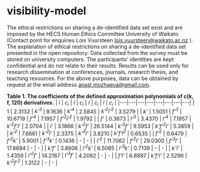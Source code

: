 # visibility-model

The ethical restrictions on sharing a de-identified data set exist and are imposed by the HECS Human Ethics Committee University of Waikato (Contact point for enquiries Lois Vuursteen lois.vuursteen@waikato.ac.nz ).
The explanation of ethical restrictions on sharing a de-identified data set presented in the open repository: Data collected from the survey must be stored on university computers. The participants' identities are kept confidential and do not relate to their results. Results can be used only for research dissemination at conferences, journals, research thesis, and teaching resources. For the above purposes, data can be obtained by request at the email address anast.mozhaeva@gmail.com.

**Table 1. The coefficients of the defined approximation polynomials of c(k, f, 120) derivatives.**
| *I* | *c<sub>i</sub>* | *I* | *c<sub>i</sub>* | *I* | *c<sub>i</sub>* | *I* | *c<sub>i</sub>* |
|---|---|---|---|---|---|---|---|
| 1 | 2.3132 | *k'<sup>3</sup>* | 8.1636 | *k'<sup>4</sup>* | 2.5845 | *k'<sup>2</sup>l'<sup>2</sup>* | 3.5279 |
| *k'* | 1.5051 | *f'<sup>3</sup>* | 10.6719 | *f'<sup>4</sup>* | 7.1957 | *f'<sup>2</sup>l'<sup>2</sup>* | 1.9792 |
| *f'* | 0.3673 | *l'<sup>3</sup>* | 3.4370 | *l'<sup>4</sup>* | 7.1957 | *k'<sup>2</sup>f'l'* | 2.0704 |
| *l'* | 3.1866 | *k'<sup>2</sup>f'* | 26.5144 | *k'<sup>3</sup>f'* | 9.5953 | *k'f'<sup>2</sup>l'* | 5.3859 |
| *k'<sup>2</sup>* | 7.6661 | *k'<sup>2</sup>l'* | 2.3375 | *k'<sup>3</sup>l'* | 3.8210 | *k'f'l<sup>2</sup>* | 0.6535 |
| *f'<sup>2</sup>* | 0.6479 | *f'<sup>2</sup>k'* | 5.9001 | *f'<sup>3</sup>k'* | 0.1436 | - | - |
| *l'<sup>2</sup>* | 11.7062 | *f'<sup>2</sup>l'* | 29.0300 | *f'<sup>3</sup>l'* | 17.8684 | - | - |
| *k'f'* | 3.8606 | *l'<sup>2</sup>k'* | 6.5085 | *l'<sup>3</sup>k'* | 0.7139 | - | - |
| *k'l'* | 1.4359 | *l'<sup>2</sup>f'* | 14.2167 | *l'<sup>3</sup>f'* | 4.2082 | - | - |
| *f'l'* | 6.8897 | *k'f'l'* | 2.5296 | *k'<sup>2</sup>f'<sup>2</sup>* | 1.3122 | - | - |
